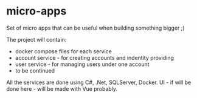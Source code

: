# micro-apps
Set of micro apps that can be useful when building something bigger ;)

The project will contain:
* docker compose files for each service
* account service - for creating accounts and indentity providing
* user service - for managing users under one account
* to be continued

All the services are done using C#, .Net, SQLServer, Docker. 
UI - if will be done here - will be made with Vue probably.
